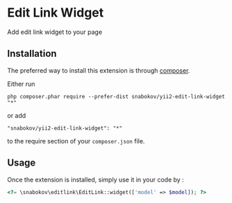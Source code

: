 Edit Link Widget
================
Add edit link widget to your page

Installation
------------

The preferred way to install this extension is through [composer](http://getcomposer.org/download/).

Either run

```
php composer.phar require --prefer-dist snabokov/yii2-edit-link-widget "*"
```

or add

```
"snabokov/yii2-edit-link-widget": "*"
```

to the require section of your `composer.json` file.


Usage
-----

Once the extension is installed, simply use it in your code by  :

```php
<?= \snabokov\editlink\EditLink::widget(['model' => $model]); ?>